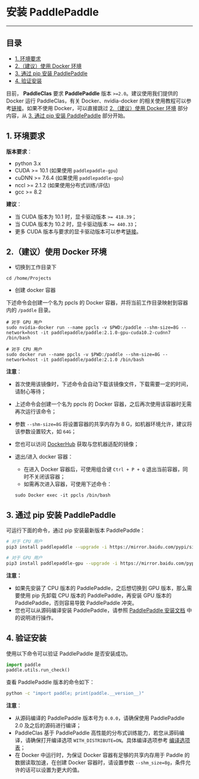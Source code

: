 # 安装 PaddlePaddle

---
## 目录

- [1. 环境要求](#1)
- [2.（建议）使用 Docker 环境](#2)
- [3. 通过 pip 安装 PaddlePaddle](#3)
- [4. 验证安装](#4)

目前， **PaddleClas** 要求 **PaddlePaddle** 版本 `>=2.0`。建议使用我们提供的 Docker 运行 PaddleClas，有关 Docker、nvidia-docker 的相关使用教程可以参考[链接](https://www.runoob.com/Docker/Docker-tutorial.html)。如果不使用 Docker，可以直接跳过 [2.（建议）使用 Docker 环境](#2) 部分内容，从 [3. 通过 pip 安装 PaddlePaddle](#3) 部分开始。

<a name='1'></a>

## 1. 环境要求

**版本要求**：
- python 3.x
- CUDA >= 10.1 (如果使用 `paddlepaddle-gpu`)
- cuDNN >= 7.6.4 (如果使用 `paddlepaddle-gpu`)
- nccl >= 2.1.2 (如果使用分布式训练/评估)
- gcc >= 8.2

**建议**：
* 当 CUDA 版本为 10.1 时，显卡驱动版本 `>= 418.39`；
* 当 CUDA 版本为 10.2 时，显卡驱动版本 `>= 440.33`；
* 更多 CUDA 版本与要求的显卡驱动版本可以参考[链接](https://docs.nvidia.com/deploy/cuda-compatibility/index.html)。

<a name="2"></a>

## 2.（建议）使用 Docker 环境

* 切换到工作目录下

```shell
cd /home/Projects
```

* 创建 docker 容器

下述命令会创建一个名为 ppcls 的 Docker 容器，并将当前工作目录映射到容器内的 `/paddle` 目录。

```shell
# 对于 GPU 用户
sudo nvidia-docker run --name ppcls -v $PWD:/paddle --shm-size=8G --network=host -it paddlepaddle/paddle:2.1.0-gpu-cuda10.2-cudnn7 /bin/bash

# 对于 CPU 用户
sudo docker run --name ppcls -v $PWD:/paddle --shm-size=8G --network=host -it paddlepaddle/paddle:2.1.0 /bin/bash
```

**注意**：
* 首次使用该镜像时，下述命令会自动下载该镜像文件，下载需要一定的时间，请耐心等待；
* 上述命令会创建一个名为 ppcls 的 Docker 容器，之后再次使用该容器时无需再次运行该命令；
* 参数 `--shm-size=8G` 将设置容器的共享内存为 8 G，如机器环境允许，建议将该参数设置较大，如 `64G`；
* 您也可以访问 [DockerHub](https://hub.Docker.com/r/paddlepaddle/paddle/tags/) 获取与您机器适配的镜像；
* 退出/进入 docker 容器：
    * 在进入 Docker 容器后，可使用组合键 `Ctrl + P + Q` 退出当前容器，同时不关闭该容器；
    * 如需再次进入容器，可使用下述命令：

    ```shell
    sudo Docker exec -it ppcls /bin/bash
    ```

<a name="3"></a>

## 3. 通过 pip 安装 PaddlePaddle

可运行下面的命令，通过 pip 安装最新版本 PaddlePaddle：

```bash
# 对于 CPU 用户
pip3 install paddlepaddle --upgrade -i https://mirror.baidu.com/pypi/simple

# 对于 GPU 用户
pip3 install paddlepaddle-gpu --upgrade -i https://mirror.baidu.com/pypi/simple
```

**注意：**
* 如果先安装了 CPU 版本的 PaddlePaddle，之后想切换到 GPU 版本，那么需要使用 pip 先卸载 CPU 版本的 PaddlePaddle，再安装 GPU 版本的 PaddlePaddle，否则容易导致 PaddlePaddle 冲突。
* 您也可以从源码编译安装 PaddlePaddle，请参照 [PaddlePaddle 安装文档](http://www.paddlepaddle.org.cn/install/quick) 中的说明进行操作。

<a name='4'></a>
## 4. 验证安装

使用以下命令可以验证 PaddlePaddle 是否安装成功。

```python
import paddle
paddle.utils.run_check()
```

查看 PaddlePaddle 版本的命令如下：

```bash
python -c "import paddle; print(paddle.__version__)"
```

**注意**：
- 从源码编译的 PaddlePaddle 版本号为 `0.0.0`，请确保使用 PaddlePaddle 2.0 及之后的源码进行编译；
- PaddleClas 基于 PaddlePaddle 高性能的分布式训练能力，若您从源码编译，请确保打开编译选项 `WITH_DISTRIBUTE=ON`。具体编译选项参考 [编译选项表](https://www.paddlepaddle.org.cn/documentation/docs/zh/develop/install/Tables.html#bianyixuanxiangbiao)；
- 在 Docker 中运行时，为保证 Docker 容器有足够的共享内存用于 Paddle 的数据读取加速，在创建 Docker 容器时，请设置参数 `--shm_size=8g`，条件允许的话可以设置为更大的值。
